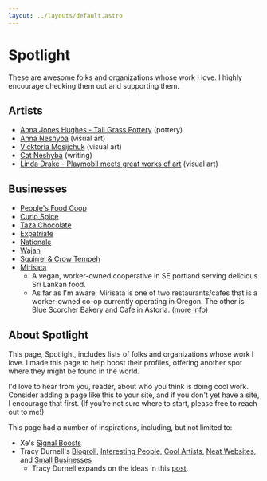```yaml
---
layout: ../layouts/default.astro
---
```


# Spotlight

These are awesome folks and organizations whose work I love. I highly encourage checking them out and supporting them.

## Artists

- [Anna Jones Hughes - Tall Grass Pottery](https://www.etsy.com/shop/TallGrassPottery) (pottery)
- [Anna Neshyba](https://anna-neshyba.squarespace.com/) (visual art)
- [Vicktoria Mosijchuk](https://vmoartist.com/) (visual art)
- [Cat Neshyba](https://catnesh.net/) (writing)
- [Linda Drake - Playmobil meets great works of art](https://www.instagram.com/playmotableaux/) (visual art)

<!--
To add:
- Cat's mom's playmobile instagram
- Victoria and her website
-->

## Businesses

- [People's Food Coop](https://www.peoples.coop/)
- [Curio Spice](https://curiospice.com/)
- [Taza Chocolate](https://tazachocolate.com/)
- [Expatriate](http://expatriatepdx.com/)
- [Nationale](https://www.nationale.us/info)
- [Wajan](https://www.wajanpdx.com/)
- [Squirrel & Crow Tempeh](https://eattempeh.com/)
- [Mirisata](https://mirisata.com/)
  - A vegan, worker-owned cooperative in SE portland serving delicious Sri Lankan food.
  - As far as I'm aware, Mirisata is one of two restaurants/cafes that is a worker-owned co-op currently operating in Oregon. The other is Blue Scorcher Bakery and Cafe in Astoria. ([more info](https://www.pdxmonthly.com/eat-and-drink/2021/03/restaurants-in-portland-and-beyond-look-to-cooperative-ownership-models-during-the-pandemic))

## About Spotlight

This page, Spotlight, includes lists of folks and organizations whose work I love. I made this page to help boost their profiles, offering another spot where they might be found in the world.

I'd love to hear from you, reader, about who you think is doing cool work. Consider adding a page like this to your site, and if you don't yet have a site, I encourage that first. (If you're not sure where to start, please free to reach out to me!)

This page had a number of inspirations, including, but not limited to:

- Xe's [Signal Boosts](https://xeiaso.net/signalboost/)
- Tracy Durnell's [Blogroll](https://tracydurnell.com/blogroll/),
  [Interesting People](https://tracydurnell.com/blogroll/interesting-people/),
  [Cool Artists](https://tracydurnell.com/blogroll/cool-artists/),
  [Neat Websites](https://tracydurnell.com/blogroll/neat-websites/), and
  [Small Businesses](https://tracydurnell.com/resources/shopping/)
  - Tracy Durnell expands on the ideas in this [post](https://tracydurnell.com/2022/10/28/expanding-the-blogroll/).
